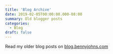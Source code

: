 ```yaml
---
title: 'Blog Archive'
date: 2019-02-05T00:00:00.000-08:00
summary: Old blogger posts
categories:
  - Blog
draft: false
---
```


Read my older blog posts on [blog.bennyjohns.com](https://blog.bennyjohns.com)
